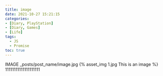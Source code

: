```yaml
---
title: image
date: 2021-10-27 15:21:15
categories:
- [Diary, PlayStation]
- [Diary, Games]
- [Life]
tags:
  - JS
  - Promise
toc: true
---
```

<!-- 模板 POST -->
IMAGE
_posts/post_name/image.jpg
{% asset_img 1.jpg This is an image %}
11111111111111111111